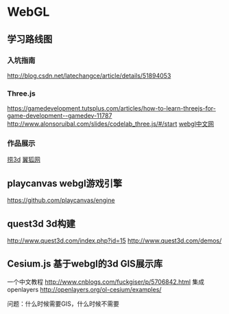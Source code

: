 # WebGL
## 学习路线图
### 入坑指南
http://blog.csdn.net/latechangce/article/details/51894053
### Three.js
https://gamedevelopment.tutsplus.com/articles/how-to-learn-threejs-for-game-development--gamedev-11787
http://www.alonsoruibal.com/slides/codelab_three.js/#/start
[webgl中文网](http://www.hewebgl.com/)

### 作品展示
[捞3d](http://www.lao3d.com/index.html)
[翼狐网](http://www.yiihuu.com/s/w/3-0-9)


## playcanvas webgl游戏引擎
https://github.com/playcanvas/engine

## quest3d 3d构建
http://www.quest3d.com/index.php?id=15
http://www.quest3d.com/demos/

## Cesium.js 基于webgl的3d GIS展示库
一个中文教程
http://www.cnblogs.com/fuckgiser/p/5706842.html
集成openlayers
http://openlayers.org/ol-cesium/examples/

问题：什么时候需要GIS，什么时候不需要
